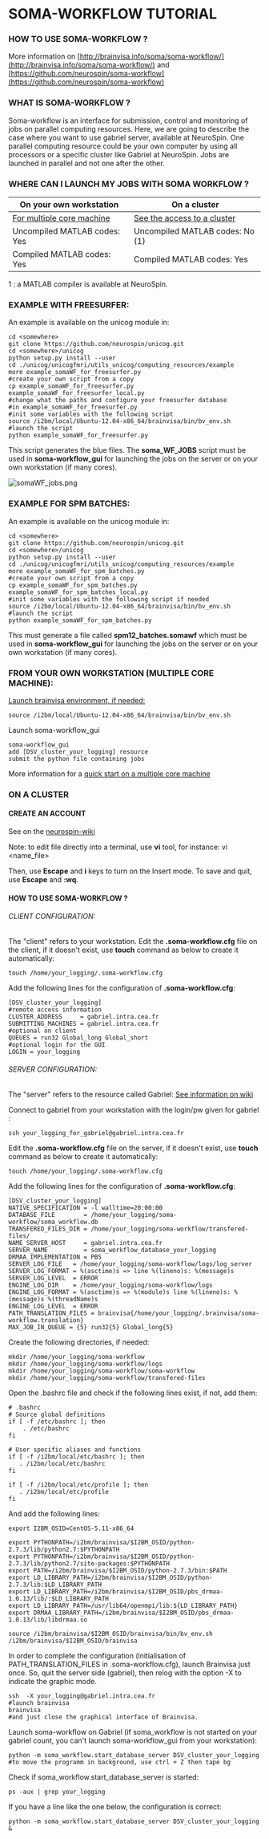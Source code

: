 # SOMA-WORKFLOW TUTORIAL

### HOW TO USE SOMA-WORKFLOW ?
More information on [http://brainvisa.info/soma/soma-workflow/](http://brainvisa.info/soma/soma-workflow/)
and [https://github.com/neurospin/soma-workflow](https://github.com/neurospin/soma-workflow) 

### WHAT IS SOMA-WORKFLOW ?
Soma-workflow is an interface for submission, control and monitoring of jobs on parallel computing resources.
Here, we are going to describe the case where you want to use gabriel server, available
at NeuroSpin.
One parallel computing resource could be your own computer by using all processors or a specific cluster like Gabriel at NeuroSpin.
Jobs are launched in parallel and not one after the other.


### WHERE CAN I LAUNCH MY JOBS WITH SOMA WORKFLOW ?

| On your own workstation         | On a cluster     |
| --------------------------------|-----------------|
|[For multiple core machine](#from-your-own-workstation-multiple-core-machine) &nbsp;&nbsp;&nbsp;| [See the access to a cluster](#on-a-cluster)|
|Uncompiled MATLAB codes: Yes     | Uncompiled MATLAB codes: No (1)   |
|Compiled MATLAB codes: Yes       | Compiled MATLAB codes: Yes   |

1 : a MATLAB compiler is available at NeuroSpin.  


### EXAMPLE WITH FREESURFER:
An example is available on the unicog module in:</br>

    cd <somewhere>
    git clone https://github.com/neurospin/unicog.git
    cd <somewhere>/unicog
    python setup.py install --user 
    cd ./unicog/unicogfmri/utils_unicog/computing_resources/example
    more example_somaWF_for_freesurfer.py
    #create your own script from a copy
    cp example_somaWF_for_freesurfer.py example_somaWF_for_freesurfer_local.py
    #change what the paths and configure your freesurfer database 
    #in example_somaWF_for_freesurfer.py
    #init some variables with the following script
    source /i2bm/local/Ubuntu-12.04-x86_64/brainvisa/bin/bv_env.sh
    #launch the script
    python example_somaWF_for_freesurfer.py


This script generates the blue files. The **soma_WF_JOBS** script must 
be used in **soma-workflow_gui** for launching the jobs on the server or
on your own workstation (if many cores).


![](./somaWF_jobs.png "somaWF_jobs.png")


### EXAMPLE FOR SPM BATCHES:
An example is available on the unicog module in:</br>

    cd <somewhere>
    git clone https://github.com/neurospin/unicog.git
    cd <somewhere>/unicog
    python setup.py install --user 
    cd ./unicog/unicogfmri/utils_unicog/computing_resources/example
    more example_somaWF_for_spm_batches.py
    #create your own script from a copy
    cp example_somaWF_for_spm_batches.py example_somaWF_for_spm_batches_local.py
    #init some variables with the following script if needed
    source /i2bm/local/Ubuntu-12.04-x86_64/brainvisa/bin/bv_env.sh
    #launch the script
    python example_somaWF_for_spm_batches.py

This must generate a file called **spm12_batches.somawf** which must be
used in **soma-workflow_gui** for launching the jobs on the server or
on your own workstation (if many cores).


### FROM YOUR OWN WORKSTATION (MULTIPLE CORE MACHINE):
<a href="#PC">Launch brainvisa environment, if needed:</a>

    source /i2bm/local/Ubuntu-12.04-x86_64/brainvisa/bin/bv_env.sh

Launch soma-workflow_gui

    soma-workflow_gui
    add [DSV_cluster_your_logging] resource
    submit the python file containing jobs

More information for a [quick start on a multiple core machine](http://brainvisa.info/soma/soma-workflow/)

### ON A CLUSTER
#### CREATE AN ACCOUNT
See on the [neurospin-wiki](http://www.neurospin-wiki.org/pmwiki/Main/ComputationalResources)

Note: to edit file directly into a terminal, use **vi** tool, for instance:
    vi <name_file>

Then, use **Escape** and **i** keys to turn on the Insert mode.
To save and quit, use **Escape** and **:wq**.
 
#### HOW TO USE SOMA-WORKFLOW ?

###### CLIENT CONFIGURATION: 
The "client" refers to your workstation. 
Edit the **.soma-workflow.cfg** file on the client, if it doesn't exist, use **touch** command as below
to create it automatically:

    touch /home/your_logging/.soma-workflow.cfg

Add the following lines for the configuration of **.soma-workflow.cfg**:

    [DSV_cluster_your_logging]
    #remote access information
    CLUSTER_ADDRESS     = gabriel.intra.cea.fr
    SUBMITTING_MACHINES = gabriel.intra.cea.fr
    #optional on client
    QUEUES = run32 Global_long Global_short 
    #optional login for the GUI
    LOGIN = your_logging

<!-- 
Check into your .bashrc file you can launch /i2bm/local/Ubuntu-12.04-x86_64/brainvisa/bin/bv_env.sh, for instance:
    alias brainvisa_pkg="source /i2bm/local/Ubuntu-12.04-x86_64/brainvisa/bin/bv_env.sh"
-->

###### SERVER CONFIGURATION:
The "server" refers to the resource called Gabriel:
[See information on wiki](http://www.neurospin-wiki.org/pmwiki/Main/ComputationalResources)

Connect to gabriel from your workstation with the login/pw given for gabriel  :

    ssh your_logging_for_gabriel@gabriel.intra.cea.fr

Edit the **.soma-workflow.cfg** file on the server, if it doesn't exist, use **touch** command as below
to create it automatically:

    touch /home/your_logging/.soma-workflow.cfg

Add the following lines for the configuration of **.soma-workflow.cfg**:

    [DSV_cluster_your_logging]
    NATIVE_SPECIFICATION = -l walltime=20:00:00
    DATABASE_FILE        = /home/your_logging/soma-workflow/soma_workflow.db
    TRANSFERED_FILES_DIR = /home/your_logging/soma-workflow/transfered-files/
    NAME_SERVER_HOST     = gabriel.intra.cea.fr
    SERVER_NAME          = soma_workflow_database_your_logging
    DRMAA_IMPLEMENTATION = PBS
    SERVER_LOG_FILE   = /home/your_logging/soma-workflow/logs/log_server
    SERVER_LOG_FORMAT = %(asctime)s => line %(lineno)s: %(message)s
    SERVER_LOG_LEVEL  = ERROR
    ENGINE_LOG_DIR    = /home/your_logging/soma-workflow/logs
    ENGINE_LOG_FORMAT = %(asctime)s => %(module)s line %(lineno)s: %(message)s %(threadName)s
    ENGINE_LOG_LEVEL  = ERROR
    PATH_TRANSLATION_FILES = brainvisa{/home/your_logging/.brainvisa/soma-workflow.translation}
    MAX_JOB_IN_QUEUE = {5} run32{5} Global_long{5}


Create the following directories, if needed:

    mkdir /home/your_logging/soma-workflow
    mkdir /home/your_logging/soma-workflow/logs
    mkdir /home/your_logging/soma-workflow/soma-workflow
    mkdir /home/your_logging/soma-workflow/transfered-files


Open the .bashrc file and check if the following lines exist, if not, add them:

    # .bashrc
    # Source global definitions
    if [ -f /etc/bashrc ]; then
        . /etc/bashrc
    fi

    # User specific aliases and functions
    if [ -f /i2bm/local/etc/bashrc ]; then
       . /i2bm/local/etc/bashrc
    fi

    if [ -f /i2bm/local/etc/profile ]; then
       . /i2bm/local/etc/profile
    fi 

And add the following lines:

    export I2BM_OSID=CentOS-5.11-x86_64
    
    export PYTHONPATH=/i2bm/brainvisa/$I2BM_OSID/python-2.7.3/lib/python2.7:$PYTHONPATH
    export PYTHONPATH=/i2bm/brainvisa/$I2BM_OSID/python-2.7.3/lib/python2.7/site-packages:$PYTHONPATH
    export PATH=/i2bm/brainvisa/$I2BM_OSID/python-2.7.3/bin:$PATH
    export LD_LIBRARY_PATH=/i2bm/brainvisa/$I2BM_OSID/python-2.7.3/lib:$LD_LIBRARY_PATH
    export LD_LIBRARY_PATH=/i2bm/brainvisa/$I2BM_OSID/pbs_drmaa-1.0.13/lib/:$LD_LIBRARY_PATH
    export LD_LIBRARY_PATH=/usr/lib64/openmpi/lib:${LD_LIBRARY_PATH}
    export DRMAA_LIBRARY_PATH=/i2bm/brainvisa/$I2BM_OSID/pbs_drmaa-1.0.13/lib/libdrmaa.so
    
    source /i2bm/brainvisa/$I2BM_OSID/brainvisa/bin/bv_env.sh /i2bm/brainvisa/$I2BM_OSID/brainvisa


In order to complete the configuration (initialisation of PATH_TRANSLATION_FILES in .soma-workflow.cfg),
launch Brainvisa just once. So, quit the server side (gabriel), then relog with the option -X to indicate the graphic mode.

    ssh  -X your_logging@gabriel.intra.cea.fr
    #launch brainvisa
    brainvisa
    #and just close the graphical interface of Brainvisa.


Launch soma-workflow on Gabriel (if soma_workflow is not started on your gabriel count, 
you can't launch soma-workflow_gui from your workstation):

    python -m soma_workflow.start_database_server DSV_cluster_your_logging
    #to move the programm in background, use ctrl + Z then tape bg

Check if soma_workflow.start_database_server is started:

    ps -aux | grep your_logging

If you have a line like the one below, the configuration is correct:

    python -m soma_workflow.start_database_server DSV_cluster_your_logging &
